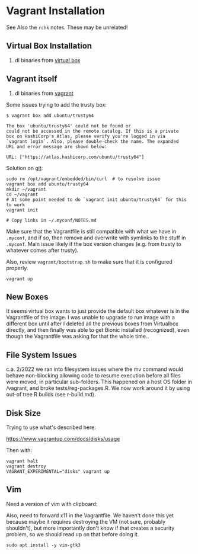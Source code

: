 # Vagrant Installation

See Also the `rchk` notes.  These may be unrelated!

## Virtual Box Installation

1. dl binaries from [virtual box](https://www.virtualbox.org/)

## Vagrant itself

1. dl binaries from [vagrant](https://www.vagrantup.com/docs/installation/)

Some issues trying to add the trusty box:

```
$ vagrant box add ubuntu/trusty64

The box 'ubuntu/trusty64' could not be found or
could not be accessed in the remote catalog. If this is a private
box on HashiCorp's Atlas, please verify you're logged in via
`vagrant login`. Also, please double-check the name. The expanded
URL and error message are shown below:

URL: ["https://atlas.hashicorp.com/ubuntu/trusty64"]
```

Solution on [git](https://github.com/Varying-Vagrant-Vagrants/VVV/issues/354):

```
sudo rm /opt/vagrant/embedded/bin/curl  # to resolve issue
vagrant box add ubuntu/trusty64
mkdir ~/vagrant
cd ~/vagrant
# At some point needed to do `vagrant init ubuntu/trusty64` for this to work
vagrant init

# Copy links in ~/.myconf/NOTES.md
```

Make sure that the Vagrantfile is still compatible with what we have in
`.myconf`, and if so, then remove and overwrite with symlinks to the stuff in
`.myconf`.  Main issue likely if the box version changes (e.g. from trusty to
whatever comes after trusty).

Also, review `vagrant/bootstrap.sh` to make sure that it is configured
properly.

```
vagrant up
```

## New Boxes

It seems virtual box wants to just provide the default box whatever is in the
Vagrantfile of the image.  I was unable to upgrade to run image with a different
box until after I deleted all the previous boxes from Virtualbox directly, and
then finally was able to get Bionic installed (recognized), even though the
Vagrantfile was asking for that the whole time..

## File System Issues

c.a. 2/2022 we ran into filesystem issues where the mv command would behave
non-blocking allowing code to resume execution before all files were moved, in
particular sub-folders.  This happened on a host OS folder in /vagrant, and
broke tests/reg-packages.R.  We now work around it by using out-of tree R builds
(see r-build.md).

## Disk Size

Trying to use what's described here:

https://www.vagrantup.com/docs/disks/usage

Then with:

    vagrant halt
    vagrant destroy
    VAGRANT_EXPERIMENTAL="disks" vagrant up

## Vim

Need a version of vim with clipboard:


Also, need to forward x11 in the Vagrantfile.  We haven't done this yet because
maybe it requires destroying the VM (not sure, probably shouldn't), but more
importantly don't know if that creates a security problem, so we should read up
on that before doing it.

    sudo apt install -y vim-gtk3  
